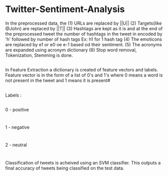 # Twitter-Sentiment-Analysis

In the preprocessed data, the 
(1) URLs are replaced by ||U||
(2) Targets(like @John) are replaced by ||T||
(3) Hashtags are kept as it is and at the end of the preprocessed tweet the number of hashtags in the tweet in encoded by 'h' followed by number of hash tags Ex: h1 for 1 hash tag
(4) The emoticons are replaced by e1 or e0 oe e-1 based od their sentiment. 
(5) The acronyms are expanded using acronym dictionary
(6) Stop word removal, Tokenization, Stemming is done.

##
In Feature Extraction a dictionary is created of feature vectors and labels. Feature vector is in the form of a list of 0's and 1's where 0 means a word is not present in the tweet and 1 means it is present#
##
Labels : 
##
0 - positive
#
1 - negative
#
2 - neutral
#

Classification of tweets is acheived using an SVM classifier. This outputs a final accuracy of tweets being classified on the test data.
